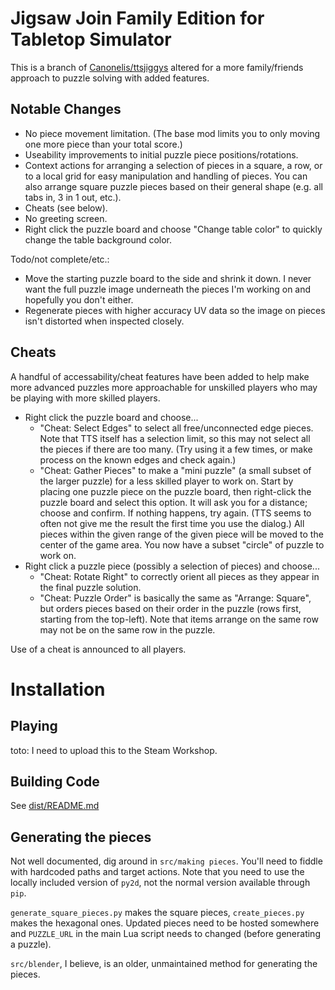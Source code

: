 # Jigsaw Join Family Edition for Tabletop Simulator

This is a branch of [Canonelis/ttsjiggys](https://github.com/Canonelis/ttsjigsawjoin) altered for a more family/friends approach to puzzle solving with added features.

## Notable Changes

- No piece movement limitation. (The base mod limits you to only moving one more piece than your total score.)
- Useability improvements to initial puzzle piece positions/rotations.
- Context actions for arranging a selection of pieces in a square, a row, or to a local grid for easy manipulation and handling of pieces. You can also arrange square puzzle pieces based on their general shape (e.g. all tabs in, 3 in 1 out, etc.).
- Cheats (see below).
- No greeting screen.
- Right click the puzzle board and choose "Change table color" to quickly change the table background color.


Todo/not complete/etc.:

- Move the starting puzzle board to the side and shrink it down. I never want the full puzzle image underneath the pieces I'm working on and hopefully you don't either.
- Regenerate pieces with higher accuracy UV data so the image on pieces isn't distorted when inspected closely.

## Cheats

A handful of accessability/cheat features have been added to help make more advanced puzzles more approachable for unskilled players who may be playing with more skilled players.

- Right click the puzzle board and choose...
	- "Cheat: Select Edges" to select all free/unconnected edge pieces. Note that TTS itself has a selection limit, so this may not select all the pieces if there are too many. (Try using it a few times, or make process on the known edges and check again.)
	- "Cheat: Gather Pieces" to make a "mini puzzle" (a small subset of the larger puzzle) for a less skilled player to work on. Start by placing one puzzle piece on the puzzle board, then right-click the puzzle board and select this option. It will ask you for a distance; choose and confirm. If nothing happens, try again. (TTS seems to often not give me the result the first time you use the dialog.) All pieces within the given range of the given piece will be moved to the center of the game area. You now have a subset "circle" of puzzle to work on.
- Right click a puzzle piece (possibly a selection of pieces) and choose...
	- "Cheat: Rotate Right" to correctly orient all pieces as they appear in the final puzzle solution.
	- "Cheat: Puzzle Order" is basically the same as "Arrange: Square", but orders pieces based on their order in the puzzle (rows first, starting from the top-left). Note that items arrange on the same row may not be on the same row in the puzzle.

Use of a cheat is announced to all players.

# Installation

## Playing

toto: I need to upload this to the Steam Workshop.

## Building Code

See [dist/README.md](dist/README.md)

## Generating the pieces

Not well documented, dig around in `src/making pieces`. You'll need to fiddle with hardcoded paths and target actions. Note that you need to use the locally included version of `py2d`, not the normal version available through `pip`.

`generate_square_pieces.py` makes the square pieces, `create_pieces.py` makes the hexagonal ones. Updated pieces need to be hosted somewhere and `PUZZLE_URL` in the main Lua script needs to changed (before generating a puzzle).

`src/blender`, I believe, is an older, unmaintained method for generating the pieces.
